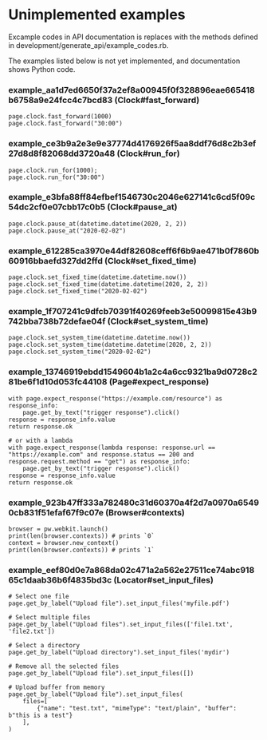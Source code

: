 # Unimplemented examples

Excample codes in API documentation is replaces with the methods defined in development/generate_api/example_codes.rb.

The examples listed below is not yet implemented, and documentation shows Python code.


### example_aa1d7ed6650f37a2ef8a00945f0f328896eae665418b6758a9e24fcc4c7bcd83 (Clock#fast_forward)

```
page.clock.fast_forward(1000)
page.clock.fast_forward("30:00")

```

### example_ce3b9a2e3e9e37774d4176926f5aa8ddf76d8c2b3ef27d8d8f82068dd3720a48 (Clock#run_for)

```
page.clock.run_for(1000);
page.clock.run_for("30:00")

```

### example_e3bfa88ff84efbef1546730c2046e627141c6cd5f09c54dc2cf0e07cbb17c0b5 (Clock#pause_at)

```
page.clock.pause_at(datetime.datetime(2020, 2, 2))
page.clock.pause_at("2020-02-02")

```

### example_612285ca3970e44df82608ceff6f6b9ae471b0f7860b60916bbaefd327dd2ffd (Clock#set_fixed_time)

```
page.clock.set_fixed_time(datetime.datetime.now())
page.clock.set_fixed_time(datetime.datetime(2020, 2, 2))
page.clock.set_fixed_time("2020-02-02")

```

### example_1f707241c9dfcb70391f40269feeb3e50099815e43b9742bba738b72defae04f (Clock#set_system_time)

```
page.clock.set_system_time(datetime.datetime.now())
page.clock.set_system_time(datetime.datetime(2020, 2, 2))
page.clock.set_system_time("2020-02-02")

```

### example_13746919ebdd1549604b1a2c4a6cc9321ba9d0728c281be6f1d10d053fc44108 (Page#expect_response)

```
with page.expect_response("https://example.com/resource") as response_info:
    page.get_by_text("trigger response").click()
response = response_info.value
return response.ok

# or with a lambda
with page.expect_response(lambda response: response.url == "https://example.com" and response.status == 200 and response.request.method == "get") as response_info:
    page.get_by_text("trigger response").click()
response = response_info.value
return response.ok

```

### example_923b47ff333a782480c31d60370a4f2d7a0970a65490cb831f51efaf67f9c07e (Browser#contexts)

```
browser = pw.webkit.launch()
print(len(browser.contexts)) # prints `0`
context = browser.new_context()
print(len(browser.contexts)) # prints `1`

```

### example_eef80d0e7a868da02c471a2a562e27511ce74abc91865c1daab36b6f4835bd3c (Locator#set_input_files)

```
# Select one file
page.get_by_label("Upload file").set_input_files('myfile.pdf')

# Select multiple files
page.get_by_label("Upload files").set_input_files(['file1.txt', 'file2.txt'])

# Select a directory
page.get_by_label("Upload directory").set_input_files('mydir')

# Remove all the selected files
page.get_by_label("Upload file").set_input_files([])

# Upload buffer from memory
page.get_by_label("Upload file").set_input_files(
    files=[
        {"name": "test.txt", "mimeType": "text/plain", "buffer": b"this is a test"}
    ],
)

```
